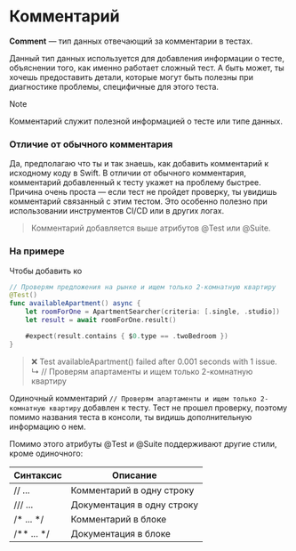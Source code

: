 # Комментарий

**Comment** — тип данных отвечающий за комментарии в тестах.

Данный тип данных используется для добавления информации о тесте, объяснении того,
как именно работает сложный тест. А быть может, ты хочешь предоставить детали, которые
могут быть полезны при диагностике проблемы, специфичные для этого теста.

> [!NOTE]
> Комментарий служит полезной информацией о тесте или типе данных.


### Отличие от обычного комментария

Да, предполагаю что ты и так знаешь, как добавить комментарий к исходному коду в Swift. В отличии от обычного комментария, комментарий добавленный к тесту укажет на проблему быстрее. Причина очень проста — если тест не пройдет проверку, ты увидишь комментарий связанный с этим тестом. Это особенно полезно при использовании инструментов CI/CD или в других логах.

> Комментарий добавляется выше атрибутов @Test или @Suite.

### На примере

Чтобы добавить ко

```swift
// Проверям предложения на рынке и ищем только 2-комнатную квартиру
@Test()
func availableApartment() async {
	let roomForOne = ApartmentSearcher(criteria: [.single, .studio])
	let result = await roomForOne.result()

	#expect(result.contains { $0.type == .twoBedroom })
}
```

> ❌ Test availableApartment() failed after 0.001 seconds with 1 issue.<br>
> ↳ // Проверям апартаменты и ищем только 2-комнатную квартиру


Одиночный комментарий `// Проверям апартаменты и ищем только 2-комнатную квартиру` добавлен к тесту. Тест не прошел проверку, поэтому помимо названия теста в консоли, ты видишь дополнительную информацию о нем.

Помимо этого атрибуты @Test и @Suite поддерживают другие стили, кроме одиночного:

| Синтаксис   | Описание |
| ----------- | -------- |
| // ...      | Комментарий в одну строку |
| /// ...     | Документация в одну строку|
| /* ... */   | Комментарий в блоке       |
| /** ... */  | Документация в блоке      |
